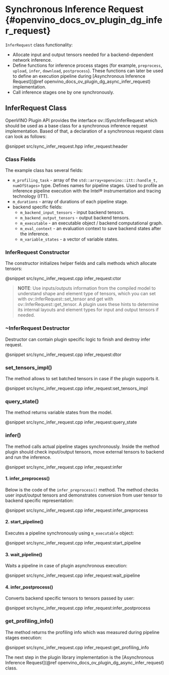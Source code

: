 # Synchronous Inference Request {#openvino_docs_ov_plugin_dg_infer_request}

`InferRequest` class functionality:
- Allocate input and output tensors needed for a backend-dependent network inference.
- Define functions for inference process stages (for example, `preprocess`, `upload`, `infer`, `download`, `postprocess`). These functions can later be used to define an execution pipeline during [Asynchronous Inference Request](@ref openvino_docs_ov_plugin_dg_async_infer_request) implementation.
- Call inference stages one by one synchronously.

InferRequest Class
------------------------

OpenVINO Plugin API provides the interface ov::ISyncInferRequest which should be 
used as a base class for a synchronous inference request implementation. Based of that, a declaration 
of a synchronous request class can look as follows: 

@snippet src/sync_infer_request.hpp infer_request:header

### Class Fields

The example class has several fields:

- `m_profiling_task` - array of the `std::array<openvino::itt::handle_t, numOfStages>` type. Defines names for pipeline stages. Used to profile an inference pipeline execution with the Intel® instrumentation and tracing technology (ITT).
- `m_durations` - array of durations of each pipeline stage.
- backend specific fields:
    - `m_backend_input_tensors` - input backend tensors.
    - `m_backend_output_tensors` - output backend tensors.
    - `m_executable` - an executable object / backend computational graph.
    - `m_eval_context` - an evaluation context to save backend states after the inference.
    - `m_variable_states` - a vector of variable states.

### InferRequest Constructor

The constructor initializes helper fields and calls methods which allocate tensors:

@snippet src/sync_infer_request.cpp infer_request:ctor

> **NOTE**: Use inputs/outputs information from the compiled model to understand shape and element type of tensors, which you can set with ov::InferRequest::set_tensor and get with ov::InferRequest::get_tensor. A plugin uses these hints to determine its internal layouts and element types for input and output tensors if needed. 

### ~InferRequest Destructor

Destructor can contain plugin specific logic to finish and destroy infer request.

@snippet src/sync_infer_request.cpp infer_request:dtor

### set_tensors_impl()

The method allows to set batched tensors in case if the plugin supports it.

@snippet src/sync_infer_request.cpp infer_request:set_tensors_impl

### query_state()

The method returns variable states from the model.

@snippet src/sync_infer_request.cpp infer_request:query_state

### infer()

The method calls actual pipeline stages synchronously. Inside the method plugin should check input/output tensors, move external tensors to backend and run the inference.

@snippet src/sync_infer_request.cpp infer_request:infer

#### 1. infer_preprocess()

Below is the code of the `infer_preprocess()` method. The method checks user input/output tensors and demonstrates conversion from user tensor to backend specific representation:

@snippet src/sync_infer_request.cpp infer_request:infer_preprocess

#### 2. start_pipeline()

Executes a pipeline synchronously using `m_executable` object:

@snippet src/sync_infer_request.cpp infer_request:start_pipeline

#### 3. wait_pipeline()

Waits a pipeline in case of plugin asynchronous execution:

@snippet src/sync_infer_request.cpp infer_request:wait_pipeline

#### 4. infer_postprocess()

Converts backend specific tensors to tensors passed by user:

@snippet src/sync_infer_request.cpp infer_request:infer_postprocess

### get_profiling_info()

The method returns the profiling info which was measured during pipeline stages execution:

@snippet src/sync_infer_request.cpp infer_request:get_profiling_info

The next step in the plugin library implementation is the [Asynchronous Inference Request](@ref openvino_docs_ov_plugin_dg_async_infer_request) class.
